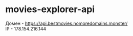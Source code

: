 # movies-explorer-api

Домен - https://api.bestmovies.nomoredomains.monster/  
IP - 178.154.216.144
